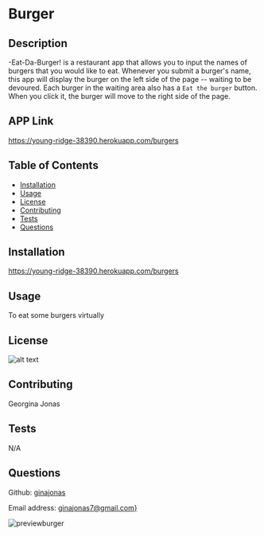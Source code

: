 # Burger

  ## Description
  -Eat-Da-Burger! is a restaurant app that allows you to input the names of burgers that you would like to eat. Whenever you submit a burger's name, this app will display the burger on the left side of the page -- waiting to be devoured. Each burger in the waiting area also has a `Eat the burger` button. When you click it, the burger will move to the right side of the page.

  ## APP Link

  https://young-ridge-38390.herokuapp.com/burgers

  ## Table of Contents

  - [Installation](#installation)
  - [Usage](#usage)
  - [License](#license)
  - [Contributing](#contributing)
  - [Tests](#tests)
  - [Questions](#questions)


  ## Installation 
  https://young-ridge-38390.herokuapp.com/burgers

  ## Usage
  To eat some burgers virtually

  ## License
  ![alt text](https://badgen.net/badge/license/None)
  

  ## Contributing
  Georgina Jonas

  ## Tests
  N/A

  ## Questions
  Github: [ginajonas](https://github.com/ginajonas)

  Email address: [ginajonas7@gmail.com}](mailto:ginajonas7@gmail.com)
  
  ![previewburger](https://user-images.githubusercontent.com/68718445/98893025-97b31d80-246f-11eb-9667-efb51b223126.png)
